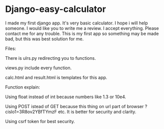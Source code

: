 # Django-easy-calculator
I made my first django app. It's very basic calculator. I hope i will help someone. I would like you to write me a review. I accept everything. Please contact me for any trouble. This is my first app so something may be made bad, but this was best solution for me.

Files:


There is ulrs.py redirecting you to functions. 

views.py include every function. 

calc.html and result.html is templates for this app. 


Function explain:


Using float instead of int because numbers like 1.3 or 10e4.

Using POST istead of GET because this thing on url part of browser ?cislo1=3R8ov2YBfTYmzF etc. It is better for security and clarity.

Using csrf token for best security.
